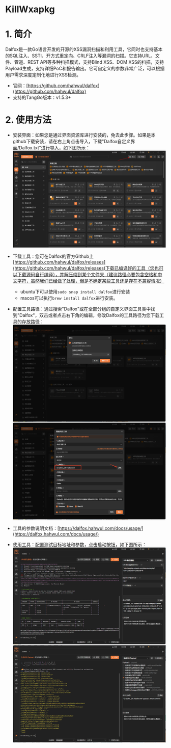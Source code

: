 # KillWxapkg

# 1. 简介
Dalfox是一款Go语言开发的开源的XSS漏洞扫描和利用工具，它同时也支持基本的SQL注入、SSTI、开方式重定向、CRLF注入等漏洞的扫描。它支持URL、文件、管道、REST API等多种扫描模式，支持Blind XSS、DOM XSS的扫描，支持Payload生成，支持详细PoC和报告输出。它可自定义的参数非常广泛，可以根据用户需求深度定制化地进行XSS检测。

- 官网：[https://github.com/hahwul/dalfox](https://github.com/hahwul/dalfox)
- 支持的TangGo版本：v1.5.3+

# 2. 使用方法
- 安装界面：如果您是通过界面资源库进行安装的，免去此步骤。如果是本github下载安装，请在右上角点击导入，下载"Dalfox自定义界面/Dalfox.txt"进行导入，如下图所示：
  ![import.png](images/import.png)

- 下载工具：您可在Dalfox的官方Github上[https://github.com/hahwul/dalfox/releases](https://github.com/hahwul/dalfox/releases)下载已编译好的工具（您也可以下载源码自行编译），并解压缩到某个文件夹（建议路径必要包含空格和中文字符，虽然我们已经做了处理，但是不确定某些工具还是存在不兼容情况）
  - ubuntu下可以使用`sudo snap install dalfox`进行安装
  - macos可以执行`brew install dalfox`进行安装。
- 配置工具路径：通过搜索"Dalfox"或在全部分组的自定义界面工具类中找到"Dalfox"，双击或者点击右下角的编辑，修改Dalfox的工具路径为您下载工具的存放路径：
  ![x1.png](images/x.png)
  ![x2.png](images/x2.png)
- 工具的参数说明文档：[https://dalfox.hahwul.com/docs/usage/](https://dalfox.hahwul.com/docs/usage/)
- 使用工具：配置测试目标地址和参数，点击启动按钮，如下图所示：
  ![1.png](images/1.png)
  ![2.png](images/2.png)
